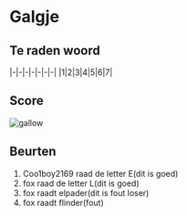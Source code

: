# Galgje

## Te raden woord


|-|-|-|-|-|-|-|
|1|2|3|4|5|6|7|

## Score
![gallow](./images/2.png)

## Beurten
1. Coo1boy2169 raad de letter E(dit is goed)
2. fox raad de letter L(dit is goed)
3. fox raadt elpader(dit is fout loser)
4. fox raadt flinder(fout)